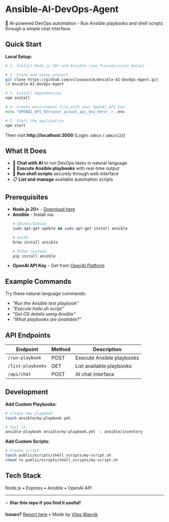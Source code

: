
# Ansible-AI-DevOps-Agent

🤖 AI-powered DevOps automation - Run Ansible playbooks and shell scripts through a simple chat interface.

## Quick Start

**Local Setup:**
```bash
# 1. Install Node.js 20+ and Ansible (see Prerequisites below)

# 2. Clone and setup project
git clone https://github.com/vilaswasnik/Ansible-AI-DevOps-Agent.git
cd Ansible-AI-DevOps-Agent

# 3. Install dependencies
npm install

# 4. Create environment file with your OpenAI API key
echo "OPENAI_API_KEY=your_actual_api_key_here" > .env

# 5. Start the application
npm start
```

Then visit **http://localhost:3000** (Login: `admin` / `admin123`)

## What It Does

- 💬 **Chat with AI** to run DevOps tasks in natural language
- 📜 **Execute Ansible playbooks** with real-time output  
- 🔧 **Run shell scripts** securely through web interface
- 📋 **List and manage** available automation scripts

## Prerequisites

- **Node.js 20+** - [Download here](https://nodejs.org/)
- **Ansible** - Install via:
  ```bash
  # Ubuntu/Debian
  sudo apt-get update && sudo apt-get install ansible
  
  # macOS
  brew install ansible
  
  # Other systems
  pip install ansible
  ```
- **OpenAI API Key** - Get from [OpenAI Platform](https://platform.openai.com/api-keys)

## Example Commands

Try these natural language commands:
- *"Run the Ansible test playbook"*
- *"Execute hello.sh script"* 
- *"Get OS details using Ansible"*
- *"What playbooks are available?"*

## API Endpoints

| Endpoint | Method | Description |
|----------|--------|-------------|
| `/run-playbook` | POST | Execute Ansible playbooks |
| `/list-playbooks` | GET | List available playbooks |
| `/api/chat` | POST | AI chat interface |

## Development

**Add Custom Playbooks:**
```bash
# Create new playbook
touch ansible/my-playbook.yml

# Test it
ansible-playbook ansible/my-playbook.yml -i ansible/inventory
```

**Add Custom Scripts:**
```bash
# Create script
touch public/scripts/shell_scripts/my-script.sh
chmod +x public/scripts/shell_scripts/my-script.sh
```

## Tech Stack
Node.js • Express • Ansible • OpenAI API

---

⭐ **Star this repo if you find it useful!**

**Issues?** [Report here](https://github.com/vilaswasnik/Ansible-AI-DevOps-Agent/issues) • Made by [Vilas Wasnik](https://github.com/vilaswasnik)
